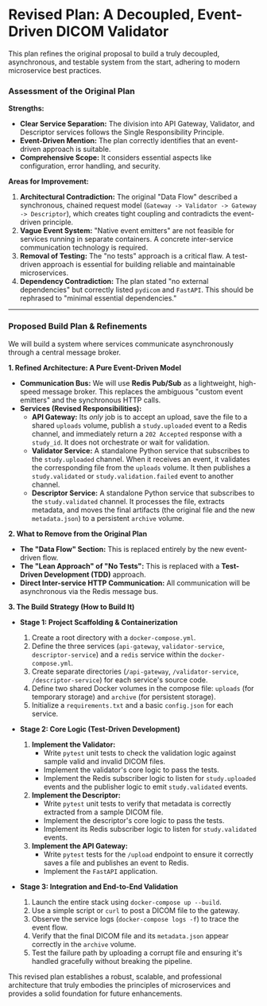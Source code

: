 # Revised Plan: A Decoupled, Event-Driven DICOM Validator

This plan refines the original proposal to build a truly decoupled, asynchronous, and testable system from the start, adhering to modern microservice best practices.

### Assessment of the Original Plan

**Strengths:**
*   **Clear Service Separation:** The division into API Gateway, Validator, and Descriptor services follows the Single Responsibility Principle.
*   **Event-Driven Mention:** The plan correctly identifies that an event-driven approach is suitable.
*   **Comprehensive Scope:** It considers essential aspects like configuration, error handling, and security.

**Areas for Improvement:**
1.  **Architectural Contradiction:** The original "Data Flow" described a synchronous, chained request model (`Gateway -> Validator -> Gateway -> Descriptor`), which creates tight coupling and contradicts the event-driven principle.
2.  **Vague Event System:** "Native event emitters" are not feasible for services running in separate containers. A concrete inter-service communication technology is required.
3.  **Removal of Testing:** The "no tests" approach is a critical flaw. A test-driven approach is essential for building reliable and maintainable microservices.
4.  **Dependency Contradiction:** The plan stated "no external dependencies" but correctly listed `pydicom` and `FastAPI`. This should be rephrased to "minimal essential dependencies."

---

### Proposed Build Plan & Refinements

We will build a system where services communicate asynchronously through a central message broker.

**1. Refined Architecture: A Pure Event-Driven Model**

*   **Communication Bus:** We will use **Redis Pub/Sub** as a lightweight, high-speed message broker. This replaces the ambiguous "custom event emitters" and the synchronous HTTP calls.
*   **Services (Revised Responsibilities):**
    *   **API Gateway:** Its *only* job is to accept an upload, save the file to a shared `uploads` volume, publish a `study.uploaded` event to a Redis channel, and immediately return a `202 Accepted` response with a `study_id`. It does not orchestrate or wait for validation.
    *   **Validator Service:** A standalone Python service that subscribes to the `study.uploaded` channel. When it receives an event, it validates the corresponding file from the `uploads` volume. It then publishes a `study.validated` or `study.validation.failed` event to another channel.
    *   **Descriptor Service:** A standalone Python service that subscribes to the `study.validated` channel. It processes the file, extracts metadata, and moves the final artifacts (the original file and the new `metadata.json`) to a persistent `archive` volume.

**2. What to Remove from the Original Plan**

*   **The "Data Flow" Section:** This is replaced entirely by the new event-driven flow.
*   **The "Lean Approach" of "No Tests":** This is replaced with a **Test-Driven Development (TDD)** approach.
*   **Direct Inter-service HTTP Communication:** All communication will be asynchronous via the Redis message bus.

**3. The Build Strategy (How to Build It)**

*   **Stage 1: Project Scaffolding & Containerization**
    1.  Create a root directory with a `docker-compose.yml`.
    2.  Define the three services (`api-gateway`, `validator-service`, `descriptor-service`) and a `redis` service within the `docker-compose.yml`.
    3.  Create separate directories (`/api-gateway`, `/validator-service`, `/descriptor-service`) for each service's source code.
    4.  Define two shared Docker volumes in the compose file: `uploads` (for temporary storage) and `archive` (for persistent storage).
    5.  Initialize a `requirements.txt` and a basic `config.json` for each service.

*   **Stage 2: Core Logic (Test-Driven Development)**
    1.  **Implement the Validator:**
        *   Write `pytest` unit tests to check the validation logic against sample valid and invalid DICOM files.
        *   Implement the validator's core logic to pass the tests.
        *   Implement the Redis subscriber logic to listen for `study.uploaded` events and the publisher logic to emit `study.validated` events.
    2.  **Implement the Descriptor:**
        *   Write `pytest` unit tests to verify that metadata is correctly extracted from a sample DICOM file.
        *   Implement the descriptor's core logic to pass the tests.
        *   Implement its Redis subscriber logic to listen for `study.validated` events.
    3.  **Implement the API Gateway:**
        *   Write `pytest` tests for the `/upload` endpoint to ensure it correctly saves a file and publishes an event to Redis.
        *   Implement the `FastAPI` application.

*   **Stage 3: Integration and End-to-End Validation**
    1.  Launch the entire stack using `docker-compose up --build`.
    2.  Use a simple script or `curl` to post a DICOM file to the gateway.
    3.  Observe the service logs (`docker-compose logs -f`) to trace the event flow.
    4.  Verify that the final DICOM file and its `metadata.json` appear correctly in the `archive` volume.
    5.  Test the failure path by uploading a corrupt file and ensuring it's handled gracefully without breaking the pipeline.

This revised plan establishes a robust, scalable, and professional architecture that truly embodies the principles of microservices and provides a solid foundation for future enhancements.

